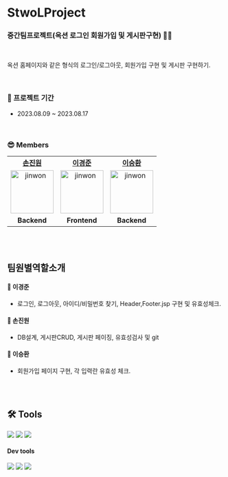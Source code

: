 # StwoLProject

### 중간팀프로젝트(옥션 로그인 회원가입 및 게시판구현) 👨‍💻

<br />

옥션 홈페이지와 같은 형식의 로그인/로그아웃, 회원가입 구현 및 게시판 구현하기.<br/>

<br/>

### 📆 프로젝트 기간

- 2023.08.09 ~ 2023.08.17

<br/>

### 😎 Members

<table>
   <tr>
    <td align="center"><b><a href="https://github.com/Jaru33">손진원</a></b></td>
    <td align="center"><b><a href="https://github.com/111677">이경준</a></b></td>
    <td align="center"><b><a href="https://github.com/shwan94">이승환</a></b></td>
  </tr>
  <tr>
    <td align="center"><img src="https://github.com/Jaru33/StwoLProject/assets/136562675/c3774a36-3acd-4e5a-95dc-f45905ec7c61" alt="jinwon" width="100px" /></td>
    <td align="center"><img src="https://github.com/Jaru33/StwoLProject/assets/136562675/59005bc7-1eda-4743-86a2-10e64b27abc5" alt="jinwon" width="100px" /></td>
    <td align="center"><img src="https://github.com/Jaru33/StwoLProject/assets/136562675/7e668631-cb2e-4762-b131-5654a5e0ea84" alt="jinwon" width="100px" /></td>
  </tr>
  <tr>
    <td align="center"><b>Backend</b></td>
    <td align="center"><b>Frontend</b></td>
    <td align="center"><b>Backend</b></td>
  </tr>
</table>

<br/>
<br/>

## 팀원별역할소개

#### 🐰 이경준

- 로그인, 로그아웃, 아이디/비밀번호 찾기, Header,Footer.jsp 구현 및 유효성체크.

#### 🦊 손진원

- DB설계, 게시판CRUD, 게시판 페이징, 유효성검사 및 git

#### 🐸 이승환

- 회원가입 페이지 구현, 각 입력란 유효성 체크.


<br/>
<br/>

## 🛠 Tools

<p>
  <img src="https://img.shields.io/badge/javascript-F7DF1E?style=for-the-badge&logo=javascript&logoColor=black">
  <img src="https://img.shields.io/badge/html-E34F26?style=for-the-badge&logo=html5&logoColor=white">
  <img src="https://img.shields.io/badge/css-1572B6?style=for-the-badge&logo=css3&logoColor=white">
</p>

#### Dev tools

<p> 
  <img src="https://img.shields.io/badge/Visual%20Studio%20Code-0078d7.svg?style=for-the-badge&logo=visual-studio-code&logoColor=white">
  <img src="https://img.shields.io/badge/git-%23F05033.svg?style=for-the-badge&logo=git&logoColor=white">
  <img src="https://img.shields.io/badge/github-%23121011.svg?style=for-the-badge&logo=github&logoColor=white">
</p>

<br>
<br>
